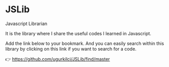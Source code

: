 # JSLib
Javascript Librarian

It is the library where I share the useful codes I learned in Javascript.

Add the link below to your bookmark. And you can easily search within this library by clicking on this link if you want to search for a code.

👉 https://github.com/ugurkilci/JSLib/find/master
